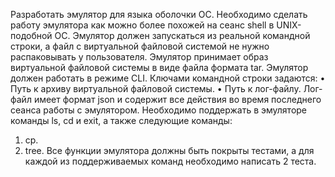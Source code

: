 Разработать эмулятор для языка оболочки ОС. Необходимо сделать работу 
эмулятора как можно более похожей на сеанс shell в UNIX-подобной ОС. 
Эмулятор должен запускаться из реальной командной строки, а файл с 
виртуальной файловой системой не нужно распаковывать у пользователя. 
Эмулятор принимает образ виртуальной файловой системы в виде файла формата 
tar. Эмулятор должен работать в режиме CLI. 
Ключами командной строки задаются: 
• Путь к архиву виртуальной файловой системы. 
• Путь к лог-файлу. 
Лог-файл имеет формат json и содержит все действия во время последнего 
сеанса работы с эмулятором. 
Необходимо поддержать в эмуляторе команды ls, cd и exit, а также 
следующие команды: 
1. cp. 
2. tree. 
Все функции эмулятора должны быть покрыты тестами, а для каждой из 
поддерживаемых команд необходимо написать 2 теста.
